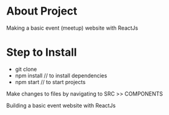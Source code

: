 
# About Project

Making a basic event (meetup) website with ReactJs

# Step to Install

- git clone <REPO LINK>
- npm install // to install dependencies
- npm start // to start projects

Make changes to files by navigating to SRC >> COMPONENTS

Building a basic event website with ReactJs
